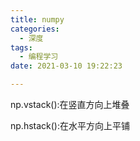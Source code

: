 ```yaml
---
title: numpy
categories:
  - 深度
tags:
  - 编程学习
date: 2021-03-10 19:22:23

---
```












np.vstack():在竖直方向上堆叠

np.hstack():在水平方向上平铺